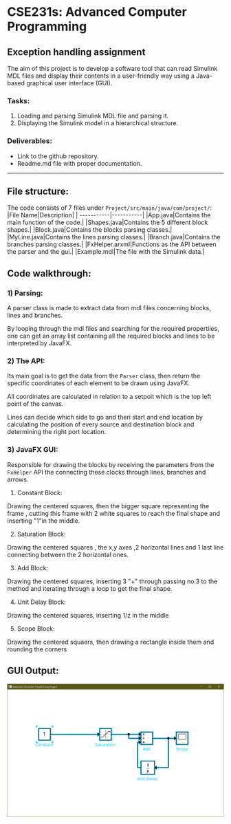 # CSE231s: Advanced Computer Programming
## Exception handling assignment
The aim of this project is to develop a software tool that can read Simulink MDL files and display their contents in a user-friendly way using a Java-based graphical user interface (GUI).


### Tasks:
1) Loading and parsing Simulink MDL file and parsing it.
2) Displaying the Simulink model in a hierarchical structure.

### Deliverables:
- Link to the github repository.
- Readme.md file with proper documentation.

---

## File structure:
The code consists of 7 files under `Project/src/main/java/com/project/`:
|File Name|Description|
| -----------|-----------|
|App.java|Contains the main function of the code.|
|Shapes.java|Contains the 5 different block shapes.|
|Block.java|Contains the blocks parsing classes.|
|MyLine.java|Contains the lines parsing classes.|
|Branch.java|Contains the branches parsing classes.|
|FxHelper.arxml|Functions as the API between the parser and the gui.|
|Example.mdl|The file with the Simulink data.|

## Code walkthrough:

### 1) Parsing:
A parser class is made to extract data from mdl files concerning blocks, lines and branches.

By looping through the mdl files and searching for the required propertiies, one can get an array list containing all the required blocks and lines to be interpreted by JavaFX.

### 2) The API:
Its main goal is to get the data from the `Parser` class, then return the specific coordinates of each element to be drawn using JavaFX.

All coordinates are calculated in relation to a setpoit which is the top left point of the canvas.

Lines can decide which side to go and theri start and end location by calculating the position of every source and destination block and determining the right port location.


### 3) JavaFX GUI:

Responsible for drawing the blocks by receiving the parameters from the `FxHelper` API the connecting these clocks through lines, branches and arrows.

1)  Constant Block:

Drawing the centered squares, then the bigger square representing the frame , cutting this frame with 2 white squares to reach the final shape and inserting "1"in the middle.

2)  Saturation Block:

Drawing the centered squares , the x,y axes ,2 horizontal lines and 1 last line connecting between the 2 horizontal ones.

3) Add Block:

Drawing the centered squares, inserting 3 "+" through passing no.3 to the method and iterating through a loop to get the final shape.


4) Unit Delay Block:

Drawing the centered squares, inserting 1/z in the middle

5) Scope Block:

Drawing the centered squaers, then drawing a rectangle inside them and rounding the corners


## GUI Output:

![Output image](Output.png)
